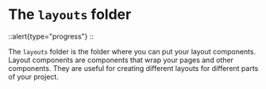 # The `layouts` folder

::alert{type="progress"}
<under-construction />
::

The `layouts` folder is the folder where you can put your layout components. Layout components are components that wrap your pages and other components. They are useful for creating different layouts for different parts of your project.
